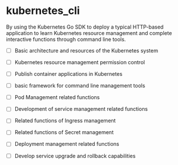 # kubernetes_cli

By using the Kubernetes Go SDK to deploy a typical HTTP-based application to learn Kubernetes resource management and complete interactive functions through command line tools.

- [ ] Basic architecture and resources of the Kubernetes system

- [ ] Kubernetes resource management permission control

- [ ] Publish container applications in Kubernetes

- [ ] basic framework for command line management tools

- [ ] Pod Management related functions

- [ ] Development of service management related functions

- [ ] Related functions of Ingress management

- [ ] Related functions of Secret management

- [ ] Deployment management related functions

- [ ] Develop service upgrade and rollback capabilities
